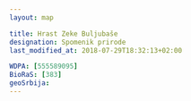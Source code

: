 ```yaml
---
layout: map

title: Hrast Zeke Buljubaše
designation: Spomenik prirode
last_modified_at: 2018-07-29T18:32:13+02:00

WDPA: [555589095]
BioRaS: [383]
geoSrbija:
---
```

